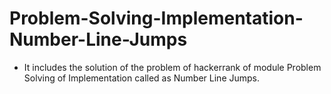 # Problem-Solving-Implementation-Number-Line-Jumps
- It includes the solution of the problem of hackerrank of module Problem Solving of Implementation called as Number Line Jumps.
